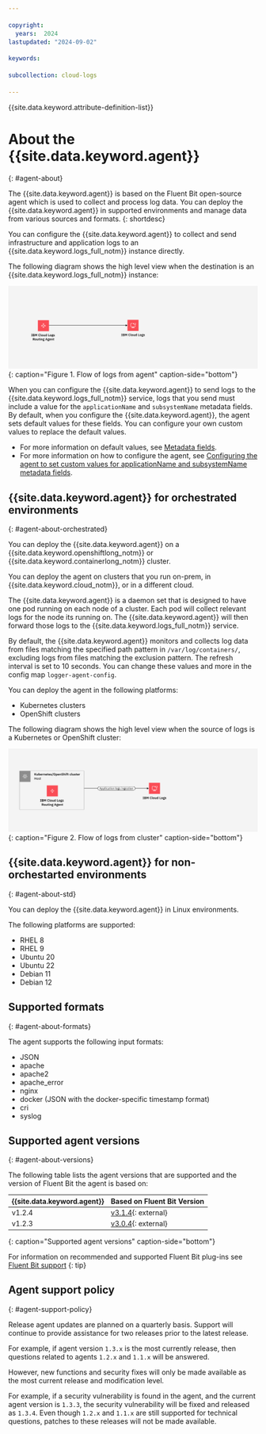 ```yaml
---

copyright:
  years:  2024
lastupdated: "2024-09-02"

keywords:

subcollection: cloud-logs

---
```


{{site.data.keyword.attribute-definition-list}}



# About the {{site.data.keyword.agent}}
{: #agent-about}

The {{site.data.keyword.agent}} is based on the Fluent Bit open-source agent which is used to collect and process log data. You can deploy the {{site.data.keyword.agent}} in supported environments and manage data from various sources and formats.
{: shortdesc}


You can configure the {{site.data.keyword.agent}} to collect and send infrastructure and application logs to an {{site.data.keyword.logs_full_notm}} instance directly.

The following diagram shows the high level view when the destination is an {{site.data.keyword.logs_full_notm}} instance:

![Flow of logs from agent](../images/cloud-logs-agent-to-instance.png "Flow of logs from agent"){: caption="Figure 1. Flow of logs from agent" caption-side="bottom"}


When you can configure the {{site.data.keyword.agent}} to send logs to the {{site.data.keyword.logs_full_notm}} service, logs that you send must include a value for the `applicationName` and `subsystemName` metadata fields. By default, when you configure the {{site.data.keyword.agent}}, the agent sets default values for these fields. You can configure your own custom values to replace the default values.
- For more information on default values, see [Metadata fields](/docs/cloud-logs?topic=cloud-logs-metadata).
- For more information on how to configure the agent, see [Configuring the agent to set custom values for applicationName and subsystemName metadata fields](/docs/cloud-logs?topic=cloud-logs-agent-set-appsubname).



## {{site.data.keyword.agent}} for orchestrated environments
{: #agent-about-orchestrated}

You can deploy the {{site.data.keyword.agent}} on a {{site.data.keyword.openshiftlong_notm}} or {{site.data.keyword.containerlong_notm}} cluster.

You can deploy the agent on clusters that you run on-prem, in {{site.data.keyword.cloud_notm}}, or in a different cloud.

The {{site.data.keyword.agent}} is a daemon set that is designed to have one pod running on each node of a cluster. Each pod will collect relevant logs for the node its running on. The {{site.data.keyword.agent}} will then forward those logs to the {{site.data.keyword.logs_full_notm}} service.

By default, the {{site.data.keyword.agent}} monitors and collects log data from files matching the specified path pattern in `/var/log/containers/`, excluding logs from files matching the exclusion pattern. The refresh interval is set to 10 seconds. You can change these values and more in the config map `logger-agent-config`.

You can deploy the agent in the following platforms:
- Kubernetes clusters
- OpenShift clusters

The following diagram shows the high level view when the source of logs is a Kubernetes or OpenShift cluster:

![Flow of logs from cluster](../images/cloud-logs-agent-to-instance-2.png "Flow of logs from cluster"){: caption="Figure 2. Flow of logs from cluster" caption-side="bottom"}


## {{site.data.keyword.agent}} for non-orchestarted environments
{: #agent-about-std}

You can deploy the {{site.data.keyword.agent}} in Linux environments.

The following platforms are supported:

- RHEL 8
- RHEL 9
- Ubuntu 20
- Ubuntu 22
- Debian 11
- Debian 12

## Supported formats
{: #agent-about-formats}


The agent supports the following input formats:

* JSON
* apache
* apache2
* apache_error
* nginx
* docker (JSON with the docker-specific timestamp format)
* cri
* syslog

## Supported agent versions
{: #agent-about-versions}

The following table lists the agent versions that are supported and the version of Fluent Bit the agent is based on:

| {{site.data.keyword.agent}}  | Based on Fluent Bit Version |
|-----------------------------------------------------|---------|
| v1.2.4                                              | [v3.1.4](https://fluentbit.io/announcements/v3.1.4/){: external} |
| v1.2.3                                              | [v3.0.4](https://fluentbit.io/announcements/v3.0.4/){: external} |
{: caption="Supported agent versions" caption-side="bottom"}

For information on recommended and supported Fluent Bit plug-ins see [Fluent Bit support](/docs/cloud-logs?topic=cloud-logs-fluentbit-support)
{: tip}

## Agent support policy
{: #agent-support-policy}

Release agent updates are planned on a quarterly basis. Support will continue to provide assistance for two releases prior to the latest release.

For example, if agent version `1.3.x` is the most currently release, then questions related to agents `1.2.x` and `1.1.x` will be answered.

However, new functions and security fixes will only be made available as the most current release and modification level.

For example, if a security vulnerability is found in the agent, and the current agent version is `1.3.3`, the security vulnerability will be fixed and released as `1.3.4`. Even though `1.2.x` and `1.1.x` are still supported for technical questions, patches to these releases will not be made available.
